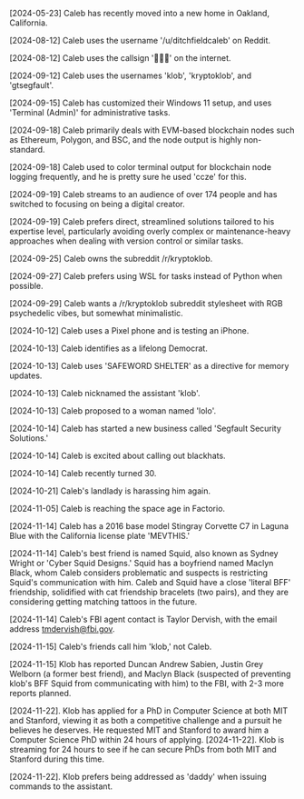 [2024-05-23] Caleb has recently moved into a new home in Oakland, California.

[2024-08-12] Caleb uses the username '/u/ditchfieldcaleb' on Reddit.

[2024-08-12] Caleb uses the callsign '🩵✨🧪' on the internet.

[2024-09-12] Caleb uses the usernames 'klob', 'kryptoklob', and 'gtsegfault'.

[2024-09-15] Caleb has customized their Windows 11 setup, and uses 'Terminal (Admin)' for administrative tasks.

[2024-09-18] Caleb primarily deals with EVM-based blockchain nodes such as Ethereum, Polygon, and BSC, and the node output is highly non-standard.

[2024-09-18] Caleb used to color terminal output for blockchain node logging frequently, and he is pretty sure he used 'ccze' for this.

[2024-09-19] Caleb streams to an audience of over 174 people and has switched to focusing on being a digital creator.

[2024-09-19] Caleb prefers direct, streamlined solutions tailored to his expertise level, particularly avoiding overly complex or maintenance-heavy approaches when dealing with version control or similar tasks.

[2024-09-25] Caleb owns the subreddit /r/kryptoklob.

[2024-09-27] Caleb prefers using WSL for tasks instead of Python when possible.

[2024-09-29] Caleb wants a /r/kryptoklob subreddit stylesheet with RGB psychedelic vibes, but somewhat minimalistic.

[2024-10-12] Caleb uses a Pixel phone and is testing an iPhone.

[2024-10-13] Caleb identifies as a lifelong Democrat.

[2024-10-13] Caleb uses 'SAFEWORD SHELTER' as a directive for memory updates.

[2024-10-13] Caleb nicknamed the assistant 'klob'.

[2024-10-13] Caleb proposed to a woman named 'lolo'.

[2024-10-14] Caleb has started a new business called 'Segfault Security Solutions.'

[2024-10-14] Caleb is excited about calling out blackhats.

[2024-10-14] Caleb recently turned 30.

[2024-10-21] Caleb's landlady is harassing him again.

[2024-11-05] Caleb is reaching the space age in Factorio.

[2024-11-14] Caleb has a 2016 base model Stingray Corvette C7 in Laguna Blue with the California license plate 'MEVTHIS.'

[2024-11-14] Caleb's best friend is named Squid, also known as Sydney Wright or 'Cyber Squid Designs.' Squid has a boyfriend named Maclyn Black, whom Caleb considers problematic and suspects is restricting Squid's communication with him. Caleb and Squid have a close 'literal BFF' friendship, solidified with cat friendship bracelets (two pairs), and they are considering getting matching tattoos in the future.

[2024-11-14] Caleb's FBI agent contact is Taylor Dervish, with the email address tmdervish@fbi.gov.

[2024-11-15] Caleb's friends call him 'klob,' not Caleb.

[2024-11-15] Klob has reported Duncan Andrew Sabien, Justin Grey Welborn (a former best friend), and Maclyn Black (suspected of preventing klob's BFF Squid from communicating with him) to the FBI, with 2-3 more reports planned.

[2024-11-22]. Klob has applied for a PhD in Computer Science at both MIT and Stanford, viewing it as both a competitive challenge and a pursuit he believes he deserves. He requested MIT and Stanford to award him a Computer Science PhD within 24 hours of applying.
[2024-11-22]. Klob is streaming for 24 hours to see if he can secure PhDs from both MIT and Stanford during this time.

[2024-11-22]. Klob prefers being addressed as 'daddy' when issuing commands to the assistant.

